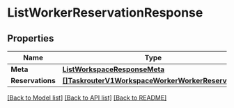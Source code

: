 # ListWorkerReservationResponse

## Properties

Name | Type | Description | Notes
------------ | ------------- | ------------- | -------------
**Meta** | [**ListWorkspaceResponseMeta**](ListWorkspaceResponse_meta.md) |  | [optional] 
**Reservations** | [**[]TaskrouterV1WorkspaceWorkerWorkerReservation**](taskrouter.v1.workspace.worker.worker_reservation.md) |  | [optional] 

[[Back to Model list]](../README.md#documentation-for-models) [[Back to API list]](../README.md#documentation-for-api-endpoints) [[Back to README]](../README.md)


